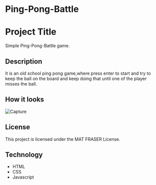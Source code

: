 # Ping-Pong-Battle
# Project Title

Simple Ping-Pong-Battle game.

## Description

It is an old school ping pong game,where press enter to start and try to keep the ball on the board and keep doing that until one of the player misses the ball.

## How it looks 


![Capture](https://user-images.githubusercontent.com/86045021/173063881-ee53bbce-596e-4023-a0ab-dc2f2bd5fb1e.JPG)


## License

This project is licensed under the MAT FRASER License.

## Technology

- HTML 
- CSS 
- Javascript
